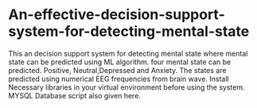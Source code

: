 # An-effective-decision-support-system-for-detecting-mental-state
This an decision support system for detecting mental state where mental state can be predicted using ML algorithm. four mental state can be predicted. Positive, Neutral,Depressed and Anxiety. The states are predicted using numerical EEG frequencies from brain wave. 
Install Necessary libraries in your virtual environment before using the system. MYSQL Database script also given here.
